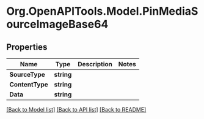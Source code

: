 # Org.OpenAPITools.Model.PinMediaSourceImageBase64

## Properties

Name | Type | Description | Notes
------------ | ------------- | ------------- | -------------
**SourceType** | **string** |  | 
**ContentType** | **string** |  | 
**Data** | **string** |  | 

[[Back to Model list]](../README.md#documentation-for-models) [[Back to API list]](../README.md#documentation-for-api-endpoints) [[Back to README]](../README.md)

